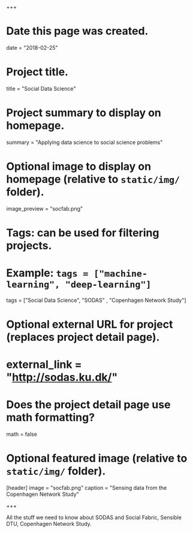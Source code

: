+++
# Date this page was created.
date = "2018-02-25"

# Project title.
title = "Social Data Science"

# Project summary to display on homepage.
summary = "Applying data science to social science problems"

# Optional image to display on homepage (relative to `static/img/` folder).
image_preview = "socfab.png"

# Tags: can be used for filtering projects.
# Example: `tags = ["machine-learning", "deep-learning"]`
tags = ["Social Data Science", "SODAS" , "Copenhagen Network Study"]

# Optional external URL for project (replaces project detail page).
# external_link = "http://sodas.ku.dk/"

# Does the project detail page use math formatting?
math = false

# Optional featured image (relative to `static/img/` folder).
[header]
image = "socfab.png"
caption = "Sensing data from the Copenhagen Network Study"

+++

All the stuff we need to know about SODAS and Social Fabric, Sensible DTU, Copenhagen Network Study.
